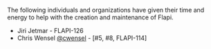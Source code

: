 The following individuals and organizations have given their time and energy to help
with the creation and maintenance of Flapi.

* Jiri Jetmar - FLAPI-126
* Chris Wensel [@cwensel](https://github.com/cwensel) - [#5, #8, FLAPI-114]

